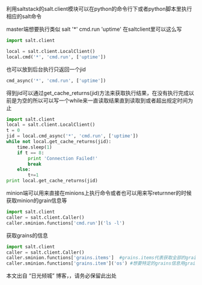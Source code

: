 利用saltstack的salt.client模块可以在python的命令行下或者python脚本里执行相应的salt命令   

master端想要执行类似 salt '*' cmd.run 'uptime' 在saltclient里可以这么写   
```python
import salt.client 

local = salt.client.LocalClient() 
local.cmd('*', 'cmd.run', ['uptime'])
```

也可以放到后台执行只返回一个jid
```python
cmd_async('*', 'cmd.run', ['uptime'])
```

得到jid可以通过get_cache_returns(jid)方法来获取执行结果，在没有执行完成以前是为空的所以可以写一个while来一直读取结果直到读取到或者超出规定时间为止
```python
import salt.client
local = salt.client.LocalClient()
t = 0
jid = local.cmd_async('*', 'cmd.run', ['uptime'])
while not local.get_cache_returns(jid):
    time.sleep(1)
    if t == 8:
        print 'Connection Failed!'
        break
    else:
        t+=1
print local.get_cache_returns(jid)
```

minion端可以用来直接在minions上执行命令或者也可以用来写returnner的时候获取minion的grain信息等
```python
import salt.client 
caller = salt.client.Caller() 
caller.sminion.functions['cmd.run']('ls -l')
```

获取grains的信息
```python
import salt.client
caller = salt.client.Caller()
caller.sminion.functions['grains.items']  #grains.items代表获取全部的grains信息
caller.sminion.functions['grains.item']('os') #想要特定的grains信息用grains.item然后在后面指定
```

本文出自 “日光倾城” 博客，，请务必保留此出处